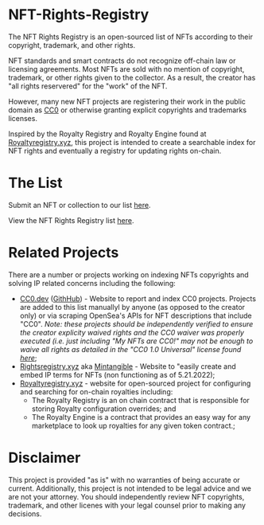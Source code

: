 # NFT-Rights-Registry

The NFT Rights Registry is an open-sourced list of NFTs according to their copyright, trademark, and other rights.

NFT standards and smart contracts do not recognize off-chain law or licensing agreements. Most NFTs are sold with no mention of copyright, trademark, or other rights given to the collector. As a result, the creator has "all rights reservered" for the "work" of the NFT.  

However, many new NFT projects are registering their work in the public domain as [CC0](https://creativecommons.org/choose/zero/waiver) or otherwise granting explicit copyrights and trademarks licenses. 

Inspired by the Royalty Registry and Royalty Engine found at [Royaltyregistry.xyz](https://royaltyregistry.xyz/), this project is intended to create a searchable index for NFT rights and eventually a registry for updating rights on-chain.

# The List
Submit an NFT or collection to our list [here](https://forms.gle/pzWoZMTDiDC5VDz99).

View the NFT Rights Registry list [here](https://docs.google.com/spreadsheets/d/1wkOv_yIwv6SU32I1vIZ7n24_1ZvgMfHbxxhaCTMN00s/edit?usp=sharing).

# Related Projects

There are a number or projects working on indexing NFTs copyrights and solving IP related concerns including the following:
* [CC0.dev](https://www.cc0.dev/) ([GithHub](https://github.com/JeanMarcSaad/cc0.dev)) - Website to report and index CC0 projects. Projects are added to this list manuallyl by anyone (as opposed to the creator only) or via scraping OpenSea's APIs for NFT descriptions that include "CC0". *Note: these projects should be independently verified to ensure the creator explicity waived rights and the CC0 waiver was properly executed (i.e. just including "My NFTs are CC0!" may not be enough to waive all rights as detailed in the "CC0 1.0 Universal" license found [here](https://creativecommons.org/choose/zero/waiver)*;
*  [Rightsregistry.xyz](https://rightsregistry.xyz/) aka [Mintangible]([mintangible.io](https://mintangible.io)) - Website to "easily create and embed IP terms for NFTs (non functioning as of 5.21.2022);
*  [Royaltyregistry.xyz](https://royaltyregistry.xyz/) - website for open-sourced project for configuring and searching for on-chain royalties including:
    - The Royalty Registry is an on chain contract that is responsible for storing Royalty configuration overrides; and
    - The Royalty Engine is a contract that provides an easy way for any marketplace to look up royalties for any given token contract.;

# Disclaimer
This project is provided "as is" with no warranties of being accurate or current. Additionally, this project is not intended to be legal advice and we are not your attorney. You should independently review NFT copyrights, trademark, and other licenes with your legal counsel prior to making any decisions.
